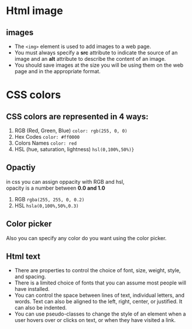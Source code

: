 # Html image

## images
* The `<img>` element is used to add images to a
web page. <br/>
* You must always specify a **src** attribute to indicate the source of an image and an **alt** attribute to describe the
content of an image.
* You should save images at the size you will be using
them on the web page and in the appropriate format.

# CSS colors

## CSS colors are represented in 4 ways:
1. RGB (Red, Green, Blue) `color: rgb(255, 0, 0)`
2. Hex Codes `color: #ff0000`
3. Colors Names `color: red`
4. HSL (hue, saturation, lightness) `hsl(0,100%,50%)}`

## Opactiy
in css you can assign oppacity with RGB and hsl, <br/>
opacity is a number between **0.0 and 1.0**
1. RGB `rgba(255, 255, 0, 0.2)`
2. HSL `hsla(0,100%,50%,0.3)`

## Color picker
Also you can specify any color do you want using the color picker.

## Html text

* There are properties to control the choice of font, size,
weight, style, and spacing. <br/>
* There is a limited choice of fonts that you can assume
most people will have installed.<br>
* You can control the space between lines of text,
individual letters, and words. Text can also be aligned
to the left, right, center, or justified. It can also be
indented. <br>
* You can use pseudo-classes to change the style of an
element when a user hovers over or clicks on text, or
when they have visited a link. <br/>
